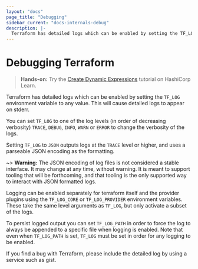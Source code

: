 ```yaml
---
layout: "docs"
page_title: "Debugging"
sidebar_current: "docs-internals-debug"
description: |-
  Terraform has detailed logs which can be enabled by setting the TF_LOG environment variable to any value. This will cause detailed logs to appear on stderr
---
```


# Debugging Terraform

> **Hands-on:** Try the [Create Dynamic Expressions](https://learn.hashicorp.com/tutorials/terraform/troubleshooting-workflow#bug-reporting-best-practices?utm_source=WEBSITE&utm_medium=WEB_IO&utm_offer=ARTICLE_PAGE&utm_content=DOCS) tutorial on HashiCorp Learn.
 

Terraform has detailed logs which can be enabled by setting the `TF_LOG` environment variable to any value. This will cause detailed logs to appear on stderr.

You can set `TF_LOG` to one of the log levels (in order of decreasing verbosity) `TRACE`, `DEBUG`, `INFO`, `WARN` or `ERROR` to change the verbosity of the logs.

Setting `TF_LOG` to `JSON` outputs logs at the `TRACE` level or higher, and uses a parseable JSON encoding as the formatting.

~> **Warning:** The JSON encoding of log files is not considered a stable interface. It may change at any time, without warning. It is meant to support tooling that will be forthcoming, and that tooling is the only supported way to interact with JSON formatted logs.

Logging can be enabled separately for terraform itself and the provider plugins
using the `TF_LOG_CORE` or `TF_LOG_PROVIDER` environment variables. These take
the same level arguments as `TF_LOG`, but only activate a subset of the logs.

To persist logged output you can set `TF_LOG_PATH` in order to force the log to always be appended to a specific file when logging is enabled. Note that even when `TF_LOG_PATH` is set, `TF_LOG` must be set in order for any logging to be enabled.

If you find a bug with Terraform, please include the detailed log by using a service such as gist.
